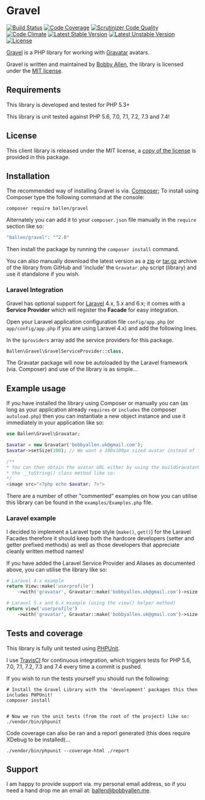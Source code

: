 Gravel
======

[![Build Status](https://travis-ci.org/allebb/gravel.svg)](https://travis-ci.org/allebb/gravel)
[![Code Coverage](https://scrutinizer-ci.com/g/allebb/gravel/badges/coverage.png?b=master)](https://scrutinizer-ci.com/g/allebb/gravel/?branch=master)
[![Scrutinizer Code Quality](https://scrutinizer-ci.com/g/allebb/gravel/badges/quality-score.png?b=master)](https://scrutinizer-ci.com/g/allebb/gravel/?branch=master)
[![Code Climate](https://codeclimate.com/github/allebb/gravel/badges/gpa.svg)](https://codeclimate.com/github/allebb/gravel)
[![Latest Stable Version](https://poser.pugx.org/ballen/gravel/v/stable)](https://packagist.org/packages/ballen/gravel)
[![Latest Unstable Version](https://poser.pugx.org/ballen/gravel/v/unstable)](https://packagist.org/packages/ballen/gravel)
[![License](https://poser.pugx.org/ballen/gravel/license)](https://packagist.org/packages/ballen/gravel)

[Gravel](https://github.com/allebb/gravel) is a PHP library for working with [Gravatar](http://www.gravatar.com) avatars.

Gravel is written and maintained by [Bobby Allen](http://bobbyallen.me), the library is licensed under the [MIT license](LICENSE).

Requirements
------------

This library is developed and tested for PHP 5.3+

This library is unit tested against PHP 5.6, 7.0, 7.1, 7.2, 7.3 and 7.4!

License
-------

This client library is released under the MIT license, a [copy of the license](https://github.com/allebb/gravel/blob/master/LICENSE) is provided in this package.

Installation
------------

The recommended way of installing Gravel is via. [Composer](http://getcomposer.org); To install using Composer type the following command at the console:

```shell
composer require ballen/gravel
```

Alternately you can add it to your ``composer.json`` file manually in the `require` section like so:

```php
"ballen/gravel": "^2.0"
```
Then install the package by running the ``composer install`` command.

You can also manually download the latest version as a [zip](https://github.com/allebb/gravel/archive/master.zip) or [tar.gz](https://github.com/allebb/gravel/archive/master.tar.gz) archive of the library from GitHub and 'include' the `Gravatar.php` script (library) and use it standalone if you wish.

### Laravel Integration

Gravel has optional support for [Laravel](http://www.laravel.com) 4.x, 5.x and 6.x; it comes with a **Service Provider** which will register the **Facade** for easy integration.

Open your Laravel application configuration file ``config/app.php`` (or ``app/config/app.php`` if you are using Laravel 4.x) and add the following lines.

In the `$providers` array add the service providers for this package.

```php
Ballen\Gravel\GravelServiceProvider::class,
```

The Gravatar package will now be autoloaded by the Laravel framework (via. Composer) and use of the library is as simple...

Example usage
-------------

If you have installed the library using Composer or manually you can (as long as your application already `requires` or `includes` the composer `autoload.php`) then you can instantiate a new object instance and use it immediately in your application like so:

```php
use Ballen\Gravel\Gravatar;

$avatar = new Gravatar('bobbyallen.uk@gmail.com');
$avatar->setSize(100); // We want a 100x100px sized avatar instead of the default 120x120px

/**
* You can then obtain the avatar URL either by using the buildGravatarUrl() method or utilising
* the __toString() class method like so:
*/
<image src="<?php echo $avatar; ?>">
```

There are a number of other "commented" examples on how you can utilise this library can be found in the ``examples/Examples.php`` file.

### Laravel example

I decided to implement a Laravel type style (`make()`, `get()`) for the Laravel Facades therefore it should keep both the hardcore developers (setter and getter prefixed methods) as well as those developers that appreciate cleanly written method names!

If you have added the Laravel Service Provider and Aliases as documented above, you can utilise the library like so:

```php
# Laravel 4.x example
return View::make('userprofile')
    ->with('gravatar', Gravatar::make('bobbyallen.uk@gmail.com')->size(200)->get());

# Laravel 5.x and 6.x example (using the view() helper method)
return view('userprofile')
    ->with('gravatar', Gravatar::make('bobbyallen.uk@gmail.com')->size(200)->get());

```

Tests and coverage
------------------

This library is fully unit tested using [PHPUnit](https://phpunit.de/).

I use [TravisCI](https://travis-ci.org/) for continuous integration, which triggers tests for PHP 5.6, 7.0, 7.1, 7.2, 7.3 and 7.4 every time a commit is pushed.

If you wish to run the tests yourself you should run the following:

```shell
# Install the Gravel Library with the 'development' packages this then includes PHPUnit!
composer install


# Now we run the unit tests (from the root of the project) like so:
./vendor/bin/phpunit
```

Code coverage can also be ran and a report generated (this does require XDebug to be installed)...

```shell
./vendor/bin/phpunit --coverage-html ./report
```

Support
-------

I am happy to provide support via. my personal email address, so if you need a hand drop me an email at: [ballen@bobbyallen.me]().
